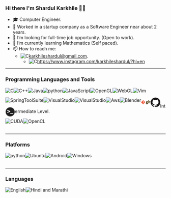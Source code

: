 
### Hi there I'm Shardul Karkhile 👋🏼
  
- 🎓 Computer Engineer.
- 🔭 Worked in a startup company as a Software Engineer near about 2 years.
- 🌱 I’m looking for full-time job opportunity. (Open to work).
- 🔭 I’m currently learning Mathematics (Self paced).
- 📫 How to reach me:
  - <img align="left" alt="C" height="18px" src="https://github.com/paulrobertlloyd/socialmediaicons/blob/main/google%2B-32x32.png"/> karkhileshardul@gmail.com.
  - <img align="left" alt="C" height="18px" src="https://github.com/paulrobertlloyd/socialmediaicons/blob/main/instagram-32x32.png" />https://www.instagram.com/karkhileshardul/?hl=en

---

### Programming Languages and Tools

<img align="left" alt="C" height="30px" src="https://api.iconify.design/logos:c.svg" />
<img align="left" alt="C++" height="30px" src="https://api.iconify.design/logos:c-plusplus.svg" />
<img align="left" alt="Java" height="30px" src="https://api.iconify.design/logos:java.svg" />
<img align="left" alt="python" height="30px" src="https://api.iconify.design/logos:python.svg" />
<img align="left" alt="JavaScript" height="30px" src="https://api.iconify.design/logos:javascript.svg" />
<img align="left" alt="OpenGL" height="30px" src="https://api.iconify.design/logos:opengl.svg" />
<img align="left" alt="WebGL" height="30px" src="https://api.iconify.design/simple-icons:webgl.svg" />
<img align="left" alt="Vim" height="30px" src="https://api.iconify.design/logos:vim.svg" />
<img align="left" alt="SpringToolSuite" height="30px" src="https://api.iconify.design/bx:bxl-spring-boot.svg" />
<img align="left" alt="VisualStudio" height="30px" src="https://api.iconify.design/logos:visual-studio-code.svg" />
<img align="left" alt="VisualStudio" height="30px" src="https://api.iconify.design/logos:visual-studio.svg" />
<img align="left" alt="Aws" height="30px" src="https://api.iconify.design/logos:aws.svg" />

<img align="left" alt="Blender" height="30px" src="https://api.iconify.design/logos:blender.svg" />
<img align="left" alt="Git" height="30px" src="https://raw.githubusercontent.com/github/explore/80688e429a7d4ef2fca1e82350fe8e3517d3494d/topics/git/git.png" />
<img align="left" alt="GitHub" height="30px" src="https://raw.githubusercontent.com/github/explore/78df643247d429f6cc873026c0622819ad797942/topics/github/github.png" />
<img align="left" alt="Terminal" height="30px" src="https://raw.githubusercontent.com/github/explore/80688e429a7d4ef2fca1e82350fe8e3517d3494d/topics/terminal/terminal.png" />
<br><br>

- Intermediate Level.
<img align="left" alt="CUDA" height="30px" src="https://api.iconify.design/vscode-icons:file-type-cuda.svg" />
<img align="left" alt="OpenCL" height="30px" src="https://api.iconify.design/vscode-icons:file-type-opencl.svg" />
<br><br>

---

### Platforms

<img align="left" alt="python" height="30px" src="https://api.iconify.design/logos:debian.svg" />
<img align="left" alt="Ubuntu" height="30px" src="https://api.iconify.design/logos:ubuntu.svg" />
<img align="left" alt="Android" height="30px" src="https://api.iconify.design/logos:android.svg" />
<img align="left" alt="Windows" height="30px" src="https://api.iconify.design/logos:microsoft-windows.svg" />
<br><br>

---


### Languages
<img align="left" alt="English" height="30px" src="https://api.iconify.design/ri:english-input.svg" />
<img align="left" alt="Hindi and Marathi" height="30px" src="https://api.iconify.design/uil:letter-hindi-a.svg" />

<!--
**karkhileshardul/karkhileshardul** is a ✨ _special_ ✨ repository because its `README.md` (this file) appears on your GitHub profile.

Here are some ideas to get you started:

- 🔭 I’m currently working on ...
- 🌱 I’m currently learning ...
- 👯 I’m looking to collaborate on ...
- 🤔 I’m looking for help with ...
- 💬 Ask me about ...
- 📫 How to reach me: ...
- 😄 Pronouns: ...
- ⚡ Fun fact: ...
-->
